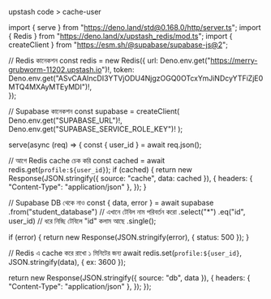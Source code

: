 upstash code > cache-user 

import { serve } from "https://deno.land/std@0.168.0/http/server.ts";
import { Redis } from "https://deno.land/x/upstash_redis/mod.ts";
import { createClient } from "https://esm.sh/@supabase/supabase-js@2";

// Redis কানেকশন
const redis = new Redis({
  url: Deno.env.get("https://merry-grubworm-11202.upstash.io")!,
  token: Deno.env.get("ASvCAAIncDI3YTVjODU4NjgzOGQ0OTcxYmJiNDcyYTFiZjE0MTQ4MXAyMTEyMDI")!,  
});

// Supabase কানেকশন
const supabase = createClient(
  Deno.env.get("SUPABASE_URL")!,
  Deno.env.get("SUPABASE_SERVICE_ROLE_KEY")!
);

serve(async (req) => {
  const { user_id } = await req.json();

  // আগে Redis cache চেক করি
  const cached = await redis.get(`profile:${user_id}`);
  if (cached) {
    return new Response(JSON.stringify({ source: "cache", data: cached }), {
      headers: { "Content-Type": "application/json" },
    });
  }

  // Supabase DB থেকে নাও
const { data, error } = await supabase
  .from("student_database")   // এখানে টেবিল নাম পরিবর্তন করো
  .select("*")
  .eq("id", user_id)          // ধরে নিচ্ছি টেবিলে "id" কলাম আছে
  .single();

  if (error) {
    return new Response(JSON.stringify(error), { status: 500 });
  }

  // Redis এ cache করে রাখো ১ মিনিটের জন্য
  await redis.set(`profile:${user_id}`, JSON.stringify(data), { ex: 3600 });

  return new Response(JSON.stringify({ source: "db", data }), {
    headers: { "Content-Type": "application/json" },
  });
});


